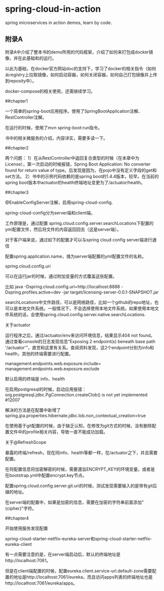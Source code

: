 # spring-cloud-in-action
spring microservices in action demos,  learn by code.


## 附录A

附录A中介绍了整本书的demo所用的代码框架，介绍了如何来打包成docker镜像，并在此基础和的运行。

以此为基础，在docker官方网站doc的支持下，学习了docker的相关指令（如何从registry上拉取镜像，如何启动容器，如何关闭容器，如何自己打包镜像并上传到reposity中）。

docker-compose的相关使用，还需继续学习。

##chapter1

一个简单的spring-boot应用程序。使用了SpringBootApplication注解、RestController注解。

在运行的时候，使用了mvn spring-boot:run指令。

书中的相关微服务的介绍，内容详实，需要多读一下。

##chapter2

两个问题：
1）在从RestController中返回复合类型的时候（在本章中为License），第一次启动的时候报错，Spring Boot Application: No converter found for return value of type。后发现是因为，在pojo中没有定义字段的get和set方法。
2）书中的示例代码依赖的是spring boot的1.4.4版本，较早。在当前的spring boot版本中actuator的health终端地址变更为了/actuator/health。

##chapter3

@EnableConfigServer注解，启用spring-cloud-config.

spring-cloud-config分为server端和client端。

工作原理是，通过配置 spring.cloud.config.server.searchLocations下配置的yml配置文件，然后将文件的内容返回回去（这是server端）。

对于客户端来说，通过如下的配置才可以与spring cloud config server端进行通信

配置spring.application.name，值为server端配置的yml配置文件的名称。

spring.cloud.config.uri

可以在运行jar的时候，通过附加变量的方式覆盖这些配置。

比如 java -Dspring.cloud.config.uri=http://localhost:8888 -Dspring.profiles.active=dev -jar target/licensing-server-0.0.1-SNAPSHOT.jar

searchLocations中文件路径，可以是网络路径，比如一个github的repo地址，也可以是本地文件系统。一般情况下，不会选择使用本地文件系统。如果使用本地文件系统的话，会使用spring.cloud.config.server.native.searchLocations.

关于actuator

运行程序之后，通过/actuator/env来访问环境信息，结果显示404 not found。通过查看console的日志发现信息“Exposing 2 endpoint(s) beneath base path '/actuator'”，直觉和这里有关系。查阅资料发现，这2个endpoint分别为info和health，其他的终端需要进行配置。

management.endpoints.web.exposure.include=
management.endpoints.web.exposure.exclude

默认启用的终端是 info、health

在启用postgresql的时候，启动应用报错：org.postgresql.jdbc.PgConnection.createClob() is not yet implemented #12007

解决的方法是在配置中新增了spring.jpa.properties.hibernate.jdbc.lob.non_contextual_creation=true

在使用基于git配置的时候，由于缺乏认知，在修改为git方式的时候，没有删除配置文件中的profile相关内容，导致一直不能成功加载。

关于@RefreshScope

暴露的终端/refresh，现在同info、health等都一样，在/actuator之下，并且需要配置。

在将配置信息将加密解密的时候，需要遵旨ENCRYPT_KEY的环境变量。或者是在bootstrap.yml中配置encrypt.key节点。

配置spring.cloud.config.server.git.uri的时候，测试发现需要输入的是带有git后缀的地址。

在server端的配置中，如果是加密的信息，需要在加密的字符串前面添加"{cipher}"字符。

##chapter4

开始使用服务发现配置 

spring-cloud-starter-netflix-eureka-server和spring-cloud-starter-netflix-eureka-client

有一点需要注意的是，在server端启动后，默认的终端地址是 http://localhost:7061。

但是在client端配置的时候，配置eureka.client.service-url.default-zone需要配置的地址是http://localhost:7061/eureka，而且访问apps列表的终端地址也是http://localhost:7061/eureka/apps。